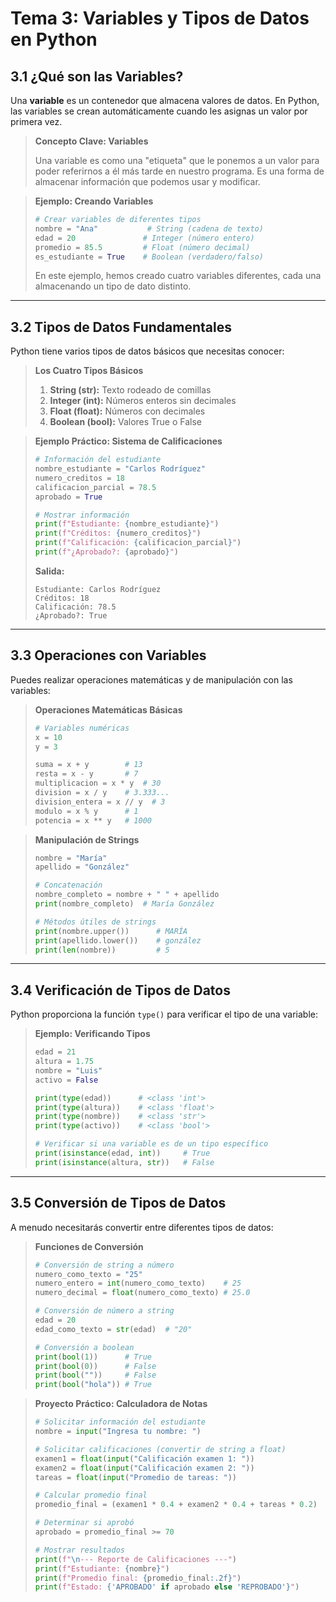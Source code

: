 # Tema 3: Variables y Tipos de Datos en Python

## 3.1 ¿Qué son las Variables?

Una **variable** es un contenedor que almacena valores de datos. En Python, las variables se crean automáticamente cuando les asignas un valor por primera vez.

> **Concepto Clave: Variables**
> 
> Una variable es como una "etiqueta" que le ponemos a un valor para poder referirnos a él más tarde en nuestro programa. Es una forma de almacenar información que podemos usar y modificar.

> **Ejemplo: Creando Variables**
> 
> ```python
> # Crear variables de diferentes tipos
> nombre = "Ana"           # String (cadena de texto)
> edad = 20               # Integer (número entero)
> promedio = 85.5         # Float (número decimal)
> es_estudiante = True    # Boolean (verdadero/falso)
> ```
> 
> En este ejemplo, hemos creado cuatro variables diferentes, cada una almacenando un tipo de dato distinto.

---

## 3.2 Tipos de Datos Fundamentales

Python tiene varios tipos de datos básicos que necesitas conocer:

> **Los Cuatro Tipos Básicos**
> 
> 1. **String (str):** Texto rodeado de comillas
> 2. **Integer (int):** Números enteros sin decimales
> 3. **Float (float):** Números con decimales
> 4. **Boolean (bool):** Valores True o False

> **Ejemplo Práctico: Sistema de Calificaciones**
> 
> ```python
> # Información del estudiante
> nombre_estudiante = "Carlos Rodríguez"
> numero_creditos = 18
> calificacion_parcial = 78.5
> aprobado = True
> 
> # Mostrar información
> print(f"Estudiante: {nombre_estudiante}")
> print(f"Créditos: {numero_creditos}")
> print(f"Calificación: {calificacion_parcial}")
> print(f"¿Aprobado?: {aprobado}")
> ```
> 
> **Salida:**
> ```
> Estudiante: Carlos Rodríguez
> Créditos: 18
> Calificación: 78.5
> ¿Aprobado?: True
> ```

---

## 3.3 Operaciones con Variables

Puedes realizar operaciones matemáticas y de manipulación con las variables:

> **Operaciones Matemáticas Básicas**
> 
> ```python
> # Variables numéricas
> x = 10
> y = 3
> 
> suma = x + y        # 13
> resta = x - y       # 7
> multiplicacion = x * y  # 30
> division = x / y    # 3.333...
> division_entera = x // y  # 3
> modulo = x % y      # 1
> potencia = x ** y   # 1000
> ```

> **Manipulación de Strings**
> 
> ```python
> nombre = "María"
> apellido = "González"
> 
> # Concatenación
> nombre_completo = nombre + " " + apellido
> print(nombre_completo)  # María González
> 
> # Métodos útiles de strings
> print(nombre.upper())      # MARÍA
> print(apellido.lower())    # gonzález
> print(len(nombre))         # 5
> ```

---

## 3.4 Verificación de Tipos de Datos

Python proporciona la función `type()` para verificar el tipo de una variable:

> **Ejemplo: Verificando Tipos**
> 
> ```python
> edad = 21
> altura = 1.75
> nombre = "Luis"
> activo = False
> 
> print(type(edad))      # <class 'int'>
> print(type(altura))    # <class 'float'>
> print(type(nombre))    # <class 'str'>
> print(type(activo))    # <class 'bool'>
> 
> # Verificar si una variable es de un tipo específico
> print(isinstance(edad, int))     # True
> print(isinstance(altura, str))   # False
> ```

---

## 3.5 Conversión de Tipos de Datos

A menudo necesitarás convertir entre diferentes tipos de datos:

> **Funciones de Conversión**
> 
> ```python
> # Conversión de string a número
> numero_como_texto = "25"
> numero_entero = int(numero_como_texto)    # 25
> numero_decimal = float(numero_como_texto) # 25.0
> 
> # Conversión de número a string
> edad = 20
> edad_como_texto = str(edad)  # "20"
> 
> # Conversión a boolean
> print(bool(1))      # True
> print(bool(0))      # False
> print(bool(""))     # False
> print(bool("hola")) # True
> ```

> **Proyecto Práctico: Calculadora de Notas**
> 
> ```python
> # Solicitar información del estudiante
> nombre = input("Ingresa tu nombre: ")
>
> # Solicitar calificaciones (convertir de string a float)
> examen1 = float(input("Calificación examen 1: "))
> examen2 = float(input("Calificación examen 2: "))
> tareas = float(input("Promedio de tareas: "))
> 
> # Calcular promedio final
> promedio_final = (examen1 * 0.4 + examen2 * 0.4 + tareas * 0.2)
> 
> # Determinar si aprobó
> aprobado = promedio_final >= 70
> 
> # Mostrar resultados
> print(f"\n--- Reporte de Calificaciones ---")
> print(f"Estudiante: {nombre}")
> print(f"Promedio final: {promedio_final:.2f}")
> print(f"Estado: {'APROBADO' if aprobado else 'REPROBADO'}")
> ```